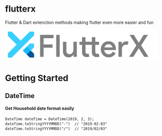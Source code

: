 # flutterx

Flutter &amp; Dart extenction methods making flutter even more easier and fun


![Logo](./logo_flutterX.png)


# Getting Started

## DateTime

#### Get Household date format easily

    DateTime dateTime = DateTime(2019, 2, 3);
    dateTime.toStringYYYYMMDD("-")  // "2019-02-03"
    dateTime.toStringYYYYMMDD("/")  // "2019/02/03"
    